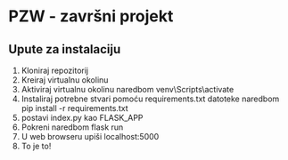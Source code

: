 # PZW - završni projekt

## Upute za instalaciju
1. Kloniraj repozitorij
2. Kreiraj virtualnu okolinu
3. Aktiviraj virtualnu okolinu naredbom venv\Scripts\activate
4. Instaliraj potrebne stvari pomoću requirements.txt datoteke naredbom pip install -r requirements.txt
5. postavi index.py kao FLASK_APP
6. Pokreni naredbom flask run
7. U web browseru upiši localhost:5000
8. To je to!

